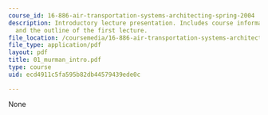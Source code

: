 ```yaml
---
course_id: 16-886-air-transportation-systems-architecting-spring-2004
description: Introductory lecture presentation. Includes course information, agenda,
  and the outline of the first lecture.
file_location: /coursemedia/16-886-air-transportation-systems-architecting-spring-2004/ecd4911c5fa595b82db44579439ede0c_01_murman_intro.pdf
file_type: application/pdf
layout: pdf
title: 01_murman_intro.pdf
type: course
uid: ecd4911c5fa595b82db44579439ede0c

---
```

None